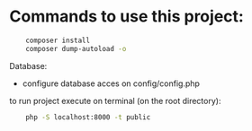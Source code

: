 # Commands to use this project:

```sh
    composer install
    composer dump-autoload -o
```

Database:

- configure database acces on config/config.php

to run project execute on terminal (on the root directory):

```sh
    php -S localhost:8000 -t public
```